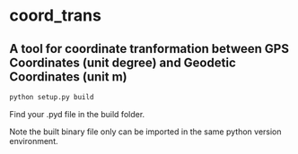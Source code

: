# coord_trans

## A tool for coordinate tranformation between GPS Coordinates (unit degree) and Geodetic Coordinates (unit m)
 
```python 
python setup.py build
```

Find your .pyd file in the build folder. 

Note the built binary file only can be imported in the same python version environment.
